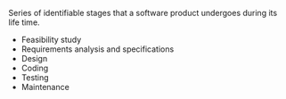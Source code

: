  Series of identifiable stages that a software product undergoes during its life time.
- Feasibility study
- Requirements analysis and specifications
- Design
- Coding
- Testing
- Maintenance
